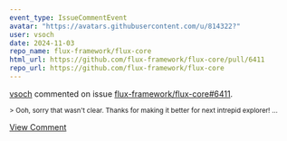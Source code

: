```yaml
---
event_type: IssueCommentEvent
avatar: "https://avatars.githubusercontent.com/u/814322?"
user: vsoch
date: 2024-11-03
repo_name: flux-framework/flux-core
html_url: https://github.com/flux-framework/flux-core/pull/6411
repo_url: https://github.com/flux-framework/flux-core
---
```


<a href='https://github.com/vsoch' target='_blank'>vsoch</a> commented on issue <a href='https://github.com/flux-framework/flux-core/pull/6411' target='_blank'>flux-framework/flux-core#6411</a>.

<small>> Ooh, sorry that wasn't clear. Thanks for making it better for next intrepid explorer!...</small>

<a href='https://github.com/flux-framework/flux-core/pull/6411' target='_blank'>View Comment</a>